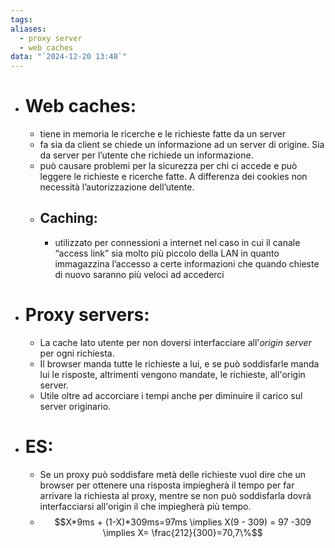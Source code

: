 ```yaml
---
tags: 
aliases:
  - proxy server
  - web caches
data: "`2024-12-20 13:48`"
---
```

- # Web caches:
	- tiene in memoria le ricerche e le richieste fatte da un server 
	- fa sia da client se chiede un informazione ad un server di origine. Sia da server per l’utente che richiede un informazione.
	- può causare problemi per la sicurezza per chi ci accede e può leggere le richieste e ricerche fatte. A differenza dei cookies non necessità l’autorizzazione dell’utente. 
	- ## Caching:
		- utilizzato per connessioni a internet nel caso in cui il canale “access link” sia molto più piccolo della LAN in quanto immagazzina l’accesso a certe informazioni che quando chieste di nuovo saranno più veloci ad accederci
- # Proxy servers:
	- La cache lato utente per non doversi interfacciare all'_origin server_ per ogni richiesta.
	- Il browser manda tutte le richieste a lui, e se può soddisfarle manda lui le risposte, altrimenti vengono mandate, le richieste, all'origin server.
	- Utile oltre ad accorciare i tempi anche per diminuire il carico sul server originario. 
- # ES:
	- Se un proxy può soddisfare metà delle richieste vuol dire che un browser per ottenere una risposta impiegherà il tempo per far arrivare la richiesta al proxy, mentre se non può soddisfarla dovrà interfacciarsi all'origin il che impiegherà più tempo.  
	- $$X*9ms + (1-X)*309ms=97ms \implies X(9 - 309) = 97 -309 \implies X= \frac{212}{300}=70,7\%$$